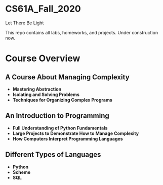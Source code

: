 # CS61A_Fall_2020

Let There Be Light

This repo contains all labs, homeworks, and projects.
Under construction now.

# Course Overview

## A Course About Managing Complexity
- **Mastering Abstraction**
- **Isolating and Solving Problems**
- **Techniques for Organizing Complex Programs**

## An Introduction to Programming
- **Full Understanding of Python Fundamentals**
- **Large Projects to Demonstrate How to Manage Complexity**
- **How Computers Interpret Programming Languages**

## Different Types of Languages
- **Python**
- **Scheme**
- **SQL**
